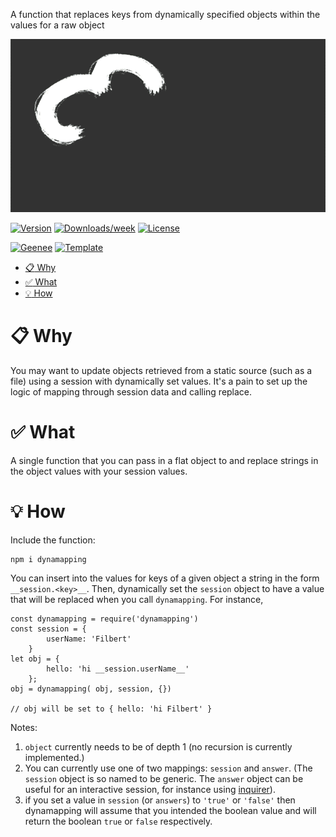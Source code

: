 
[//]: # ( ns__file unit: standard, comp: README.md )

[//]: # ( ns__custom_start beginning )

[//]: # ( ns__custom_end beginning )

[//]: # ( ns__start_section intro )

[//]: # ( ns__custom_start description )
A function that replaces keys from dynamically specified objects within the values for a raw object

![dynamapping](src/images/dynamapping.gif)

[//]: # ( ns__custom_end description )

[//]: # ( ns__custom_start afterDescription )

[//]: # ( ns__custom_end afterDescription )

[//]: # ( ns__custom_start badges )

[//]: # ( ns__start_section usageSection )

[![Version](https://img.shields.io/npm/v/dynamapping.svg)](https://npmjs.org/package/dynamapping)
[![Downloads/week](https://img.shields.io/npm/dw/dynamapping.svg)](https://npmjs.org/package/dynamapping)
[![License](https://img.shields.io/npm/l/dynamapping.svg)](https://github.com/YizYah/dynamapping/blob/master/package.json)

[![Geenee](https://img.shields.io/badge/maintained%20by-geenee-brightgreen)](https://npmjs.org/package/geenee)
[![Template](https://img.shields.io/badge/template-ts--packrat-blue)](https://npmjs.org/package/ts-packrat)

[//]: # ( ns__custom_end badges )

[//]: # ( ns__end_section intro )


[//]: # ( ns__start_section api )


[//]: # ( ns__custom_start APIIntro )

<!-- toc -->
* [:clipboard: Why](#clipboard-why)
* [:white_check_mark: What](#white_check_mark-what)
* [:bulb: How](#bulb-how)
<!-- tocstop -->

# <a name="clipboard-why"></a>:clipboard: Why
You may want to update objects retrieved from a static source (such as a file) using a session with dynamically set values. It's a pain to set up the logic of mapping through session data and calling replace.

# <a name="white_check_mark-what"></a>:white_check_mark: What
A single function that you can pass in a flat object to and replace strings in the object values with your session values.

# <a name="bulb-how"></a>:bulb: How
Include the function: 
```
npm i dynamapping
```

You can insert into the values for keys of a given object a string in the form `__session.<key>__`.  Then, dynamically set the `session` object to have a <key> value that will be replaced when you call `dynamapping`.  For instance,
```
const dynamapping = require('dynamapping')
const session = {
		userName: 'Filbert'
	}
let obj = {
		hello: 'hi __session.userName__'
	};
obj = dynamapping( obj, session, {})

// obj will be set to { hello: 'hi Filbert' }
```

Notes: 

1. `object` currently needs to be of depth 1 (no recursion is currently implemented.)
2. You can currently use one of two mappings: `session` and `answer`.  (The `session` object is so named to be generic.  The `answer` object can be useful for an interactive session, for instance using [inquirer](https://www.npmjs.com/package/inquirer)).
3. if you set a value in `session` (or `answers`) to `'true'` or `'false'` then dynamapping will assume that you intended the boolean value and will return the boolean `true` or `false` respectively.

[//]: # ( ns__custom_end APIIntro )


[//]: # ( ns__custom_start constantsIntro )
[//]: # ( ns__custom_end constantsIntro )



[//]: # ( ns__start_section types )


[//]: # ( ns__end_section types )


[//]: # ( ns__end_section api )

